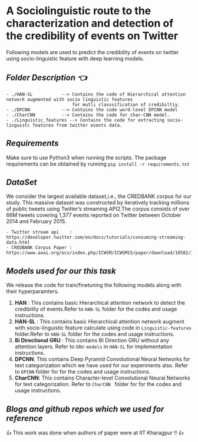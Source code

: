 # **A Sociolinguistic route to the characterization and detection of the credibility of events on Twitter**

Following models are used to predict the credibility of events on twitter using socio-linguistic feature with deep learning
models.

**_Folder Description :point_left:_**
-----
 ```
- ./HAN-SL           --> Contains the code of Hierarchical attention network augmented with socio linguistic features 
                          for mutli classsification of credibiltiy.
- ./DPCNN            --> Contains the code word-level DPCNN model
- ./CharCNN          --> Contains the code for char-CNN model.
- ./Linguistic_features --> Contains the code for extracting socio-linguistc features from twitter events data.
```
**_Requirements_**
-----

Make sure to use Python3 when running the scripts. The package requirements can be obtained by running ```pip install -r requirements.txt```

**_DataSet_**
-----
We consider the largest available dataset,i.e., the CREDBANK corpus for our study. This massive dataset was constructed by iteratively tracking millions of public tweets using Twitter’s streaming API2.The corpus consists of over 66M tweets covering 1,377 events reported on Twitter between October 2014 and February 2015.
```
- Twitter stream api    : https://developer.twitter.com/en/docs/tutorials/consuming-streaming-data.html
- CREDBANK Corpus Paper : https://www.aaai.org/ocs/index.php/ICWSM/ICWSM15/paper/download/10582/10509
```
**_Models used for our this task_**
-----
We release the code for train/finetuning the following models along with their hyperparamters.
1. **HAN** : This contains basic Hierarchical attention network to detect the credibility of events.Refer to ```HAN-SL``` folder for the    codes and usage instructions.
2. **HAN-SL** : This contains basic Hierarchical attention network augment with socio-linguistic feature calculate using code in            ```Linguistic-features``` folder.Refer to ```HAN-SL``` folder for the codes and usage instructions.
3. **Bi Directional GRU** : This contains BI Direction GRU without any attention layers. Refer to ```GRU-models``` in ```HAN-SL``` for      implementation instructions.
4. **DPCNN**: This contains Deep Pyramid Convolutional Neural Networks for text categorization which we have used for our experiments      also. Refer to ```DPCNN``` folder for for the    codes and usage instructions.
5. **CharCNN**: This contains Character-level Convolutional Neural Networks for text categorization. Refer to ```CharCNN ``` folder for    for the codes and usage instructions.

**_Blogs and github repos which we used for reference_**
-----





👍 This work was done when authors of paper were at IIT Kharagpur !! 👍

